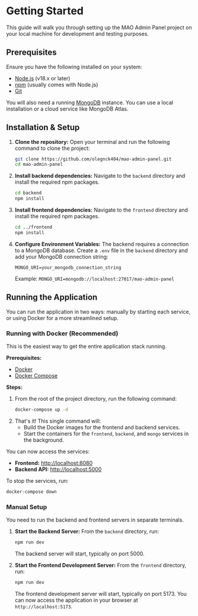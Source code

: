 # Getting Started

This guide will walk you through setting up the MAO Admin Panel project on your local machine for development and testing purposes.

## Prerequisites

Ensure you have the following installed on your system:

- [Node.js](https://nodejs.org/) (v18.x or later)
- [npm](https://www.npmjs.com/) (usually comes with Node.js)
- [Git](https://git-scm.com/)

You will also need a running [MongoDB](https://www.mongodb.com/) instance. You can use a local installation or a cloud service like MongoDB Atlas.

## Installation & Setup

1.  **Clone the repository:**
    Open your terminal and run the following command to clone the project:

    ```bash
    git clone https://github.com/olegnck404/mao-admin-panel.git
    cd mao-admin-panel
    ```

2.  **Install backend dependencies:**
    Navigate to the `backend` directory and install the required npm packages.

    ```bash
    cd backend
    npm install
    ```

3.  **Install frontend dependencies:**
    Navigate to the `frontend` directory and install the required npm packages.

    ```bash
    cd ../frontend
    npm install
    ```

4.  **Configure Environment Variables:**
    The backend requires a connection to a MongoDB database. Create a `.env` file in the `backend` directory and add your MongoDB connection string:
    ```env
    MONGO_URI=your_mongodb_connection_string
    ```
    Example: `MONGO_URI=mongodb://localhost:27017/mao-admin-panel`

## Running the Application

You can run the application in two ways: manually by starting each service, or using Docker for a more streamlined setup.

### Running with Docker (Recommended)

This is the easiest way to get the entire application stack running.

**Prerequisites:**

- [Docker](https://www.docker.com/get-started)
- [Docker Compose](https://docs.docker.com/compose/install/)

**Steps:**

1.  From the root of the project directory, run the following command:
    ```bash
    docker-compose up -d
    ```
2.  That's it! This single command will:
    - Build the Docker images for the frontend and backend services.
    - Start the containers for the `frontend`, `backend`, and `mongo` services in the background.

You can now access the services:

- **Frontend:** [http://localhost:8080](http://localhost:8080)
- **Backend API:** [http://localhost:5000](http://localhost:5000)

To stop the services, run:

```bash
docker-compose down
```

### Manual Setup

You need to run the backend and frontend servers in separate terminals.

1.  **Start the Backend Server:**
    From the `backend` directory, run:

    ```bash
    npm run dev
    ```

    The backend server will start, typically on port 5000.

2.  **Start the Frontend Development Server:**
    From the `frontend` directory, run:
    ```bash
    npm run dev
    ```
    The frontend development server will start, typically on port 5173. You can now access the application in your browser at `http://localhost:5173`.

